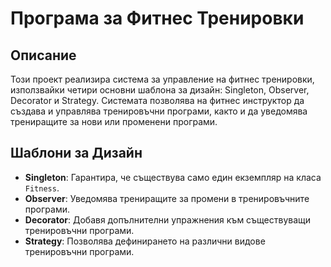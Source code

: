 # Програма за Фитнес Тренировки

## Описание
Този проект реализира система за управление на фитнес тренировки, използвайки четири основни шаблона за дизайн: Singleton, Observer, Decorator и Strategy. Системата позволява на фитнес инструктор да създава и управлява тренировъчни програми, както и да уведомява трениращите за нови или променени програми.

## Шаблони за Дизайн
- **Singleton**: Гарантира, че съществува само един екземпляр на класа `Fitness`.
- **Observer**: Уведомява трениращите за промени в тренировъчните програми.
- **Decorator**: Добавя допълнителни упражнения към съществуващи тренировъчни програми.
- **Strategy**: Позволява дефинирането на различни видове тренировъчни програми.
